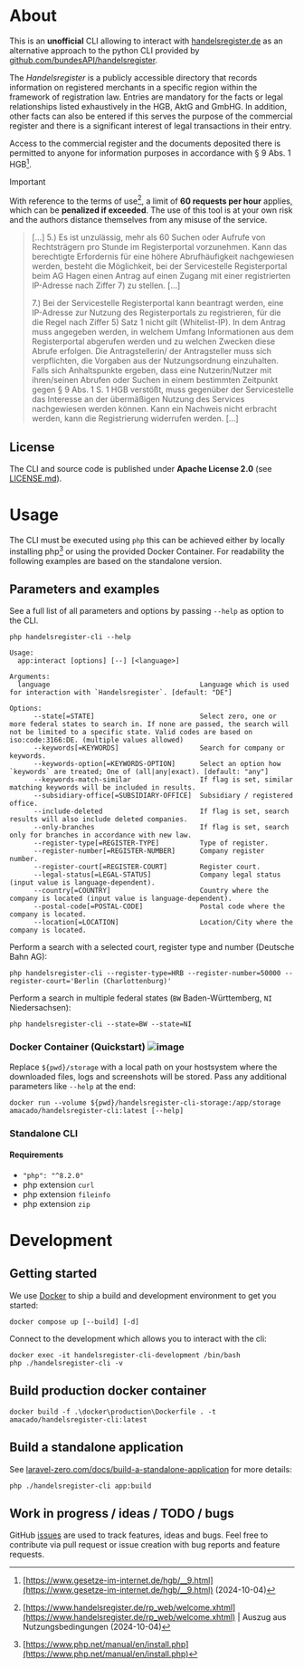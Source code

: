 # About
This is an **unofficial** CLI allowing to interact with [handelsregister.de](https://www.handelsregister.de/) as an alternative approach to
the python CLI provided by [github.com/bundesAPI/handelsregister](https://github.com/bundesAPI/handelsregister).

The _Handelsregister_ is a publicly accessible directory that records information on registered merchants in a specific region 
within the framework of registration law. Entries are mandatory for the facts or legal relationships listed exhaustively in the 
HGB, AktG and GmbHG. In addition, other facts can also be entered if this serves the purpose of the commercial register and
there is a significant interest of legal transactions in their entry.

Access to the commercial register and the documents deposited there is permitted to anyone for information purposes in accordance 
with § 9 Abs. 1 HGB[^1].

> [!IMPORTANT] 
> With reference to the terms of use[^2], a limit of **60 requests per hour** applies, which can be **penalized 
> if exceeded**. The use of this tool is at your own risk and the authors distance themselves from any misuse of the service.

> [...]
> 5.) Es ist unzulässig, mehr als 60 Suchen oder Aufrufe von Rechtsträgern pro Stunde im Registerportal vorzunehmen. 
> Kann das berechtigte Erfordernis für eine höhere Abrufhäufigkeit nachgewiesen werden, besteht die Möglichkeit, 
> bei der Servicestelle Registerportal beim AG Hagen einen Antrag auf einen Zugang mit einer registrierten IP-Adresse 
> nach Ziffer 7) zu stellen.
> [...]
>
> 7.) Bei der Servicestelle Registerportal kann beantragt werden, eine IP-Adresse zur Nutzung des 
> Registerportals zu registrieren, für die die Regel nach Ziffer 5) Satz 1 nicht gilt (Whitelist-IP).
> In dem Antrag muss angegeben werden, in welchem Umfang Informationen aus dem Registerportal 
> abgerufen werden und zu welchen Zwecken diese Abrufe erfolgen. Die Antragstellerin/ der Antragsteller muss
> sich verpflichten, die Vorgaben aus der Nutzungsordnung einzuhalten. Falls sich Anhaltspunkte ergeben, dass 
> eine Nutzerin/Nutzer mit ihren/seinen Abrufen oder Suchen in einem bestimmten Zeitpunkt gegen 
> § 9 Abs. 1 S. 1 HGB verstößt, muss gegenüber der Servicestelle das Interesse an der übermäßigen Nutzung
> des Services nachgewiesen werden können. Kann ein Nachweis nicht erbracht werden, kann die Registrierung
> widerrufen werden.
> [...]

## License
The CLI and source code is published under **Apache License 2.0** (see [LICENSE.md](./LICENSE.md)).

# Usage
The CLI must be executed using `php` this can be achieved either by locally installing php[^3] or using the provided
Docker Container. For readability the following examples are based on the standalone version.

## Parameters and examples
See a full list of all parameters and options by passing `--help` as option to the CLI.

```shell
php handelsregister-cli --help
```
```
Usage:
  app:interact [options] [--] [<language>]

Arguments:
  language                                     Language which is used for interaction with `Handelsregister`. [default: "DE"]

Options:
      --state[=STATE]                          Select zero, one or more federal states to search in. If none are passed, the search will not be limited to a specific state. Valid codes are based on iso:code:3166:DE. (multiple values allowed)
      --keywords[=KEYWORDS]                    Search for company or keywords.
      --keywords-option[=KEYWORDS-OPTION]      Select an option how `keywords` are treated; One of (all|any|exact). [default: "any"]
      --keywords-match-similar                 If flag is set, similar matching keywords will be included in results.
      --subsidiary-office[=SUBSIDIARY-OFFICE]  Subsidiary / registered office.
      --include-deleted                        If flag is set, search results will also include deleted companies.
      --only-branches                          If flag is set, search only for branches in accordance with new law.
      --register-type[=REGISTER-TYPE]          Type of register.
      --register-number[=REGISTER-NUMBER]      Company register number.
      --register-court[=REGISTER-COURT]        Register court.
      --legal-status[=LEGAL-STATUS]            Company legal status (input value is language-dependent).
      --country[=COUNTRY]                      Country where the company is located (input value is language-dependent).
      --postal-code[=POSTAL-CODE]              Postal code where the company is located.
      --location[=LOCATION]                    Location/City where the company is located.
```

Perform a search with a selected court, register type and number (Deutsche Bahn AG):
```shell
php handelsregister-cli --register-type=HRB --register-number=50000 --register-court='Berlin (Charlottenburg)'
```

Perform a search in multiple federal states (`BW` Baden-Württemberg, `NI` Niedersachsen):
```shell
php handelsregister-cli --state=BW --state=NI
```

### Docker Container (Quickstart) ![image](https://badgen.net/static/-/recommended?label&color=blue)
Replace `${pwd}/storage` with a local path on your hostsystem where the downloaded files, logs and screenshots will be stored.
Pass any additional parameters like `--help` at the end:
```shell
docker run --volume ${pwd}/handelsregister-cli-storage:/app/storage amacado/handelsregister-cli:latest [--help]
```

### Standalone CLI
#### Requirements
* `"php": "^8.2.0"`
* php extension `curl`
* php extension `fileinfo`
* php extension `zip`

# Development
## Getting started
We use [Docker](https://www.docker.com/) to ship a build and development environment to get you started:
```shell
docker compose up [--build] [-d]
```
Connect to the development which allows you to interact with the cli:
```shell
docker exec -it handelsregister-cli-development /bin/bash
php ./handelsregister-cli -v
```

## Build production docker container
```shell
docker build -f .\docker\production\Dockerfile . -t amacado/handelsregister-cli:latest
```

## Build a standalone application
See [laravel-zero.com/docs/build-a-standalone-application](https://laravel-zero.com/docs/build-a-standalone-application) for more details:
```shell
php ./handelsregister-cli app:build
```

## Work in progress / ideas / TODO / bugs
GitHub [issues](https://github.com/amacado/handelsregister-cli/issues) are used to track features, ideas and bugs. Feel free to contribute
via pull request or issue creation with bug reports and feature requests.

[^1]: [https://www.gesetze-im-internet.de/hgb/__9.html](https://www.gesetze-im-internet.de/hgb/__9.html) (2024-10-04)
[^2]: [https://www.handelsregister.de/rp_web/welcome.xhtml](https://www.handelsregister.de/rp_web/welcome.xhtml) | Auszug aus Nutzungsbedingungen (2024-10-04)
[^3]: [https://www.php.net/manual/en/install.php](https://www.php.net/manual/en/install.php)
